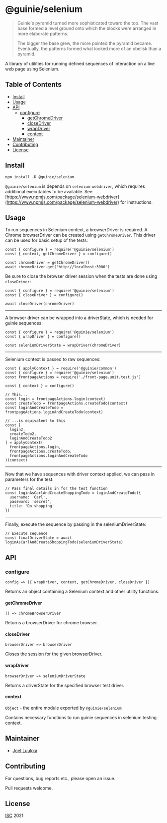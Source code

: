# @guinie/selenium

<blockquote>
  <p>
    Guinie's pyramid turned more sophisticated toward the top. The vast base formed a level ground onto which the blocks were arranged in more elaborate patterns.
  </p>
  <p>
    The bigger the base grew, the more pointed the pyramid became. Eventually, the patterns formed what looked more of an obelisk than a pyramid.
  </p>
</blockquote>

A library of utilities for running defined sequences of interaction on a live web page using Selenium.

## Table of Contents

- [Install](#Install)
- [Usage](#Usage)
- [API](#API)
  - [configure](#configure)
    - [getChromeDriver](#getChromeDriver)
    - [closeDriver](#closeDriver)
    - [wrapDriver](#wrapDriver)
    - [context](#context)
- [Maintainer](#Maintainer)
- [Contributing](#Contributing)
- [License](#License)

## Install

```
npm install -D @guinie/selenium
```

`@guinie/selenium` is depends on `selenium-webdriver`, which requires additional executables to be available. See [https://www.npmjs.com/package/selenium-webdriver](https://www.npmjs.com/package/selenium-webdriver) for instructions.

## Usage

To run sequences in Selenium context, a browserDriver is required. A Chrome browserDriver can be created using `getChromeDriver`. This driver can be used for basic setup of the tests:

```
const { configure } = require('@guinie/selenium')
const { context, getChromeDriver } = configure()

const chromeDriver = getChromeDriver()
await chromeDriver.get('http://localhost:3000')
```

Be sure to close the browser driver session when the tests are done using `closeDriver`:

```
const { configure } = require('@guinie/selenium')
const { closeDriver } = configure()

await closeDriver(chromeDriver)
```

---

A browser driver can be wrapped into a driverState, which is needed for guinie sequences:

```
const { configure } = require('@guinie/selenium')
const { wrapDriver } = configure()

const seleniumDriverState = wrapDriver(chromeDriver)
```

---

Selenium context is passed to raw sequences:

```
const { applyContext } = require('@guinie/common')
const { configure } = require('@guinie/selenium')
const frontpageActions = require('./front-page.unit.test.js')

const { context } = configure()

// This...
const login = frontpageActions.login(context)
const createTodo = frontpageActions.createTodo(context)
const loginAndCreateTodo = frontpageActions.loginAndCreateTodo(context)

// ...is equivalent to this
const [
  login2,
  createTodo2,
  loginAndCreateTodo2
] = applyContext(
  frontpageActions.login,
  frontpageActions.createTodo,
  frontpageActions.loginAndCreateTodo
)(context)
```

---

Now that we have sequences with driver context applied, we can pass in parameters for the test:

```
// Pass final details in for the test function
const loginAsCarlAndCreateShoppingTodo = loginAndCreateTodo({
  username: 'Carl',
  password: 'secret',
  title: 'Do shopping'
})
```

---

Finally, execute the sequence by passing in the seleniumDriverState:

```
// Execute sequence
const finalDriverState = await loginAsCarlAndCreateShoppingTodo(seleniumDriverState)
```

## API

### configure

`config => ({ wrapDriver, context, getChromeDriver, closeDriver })`

Returns an object containing a Selenium context and other utility functions.

#### getChromeDriver

`() => chromeBrowserDriver`

Returns a browserDriver for chrome browser.

#### closeDriver

`browserDriver => browserDriver`

Closes the session for the given browserDriver.

#### wrapDriver

`browserDriver => seleniumDriverState`

Returns a driverState for the specified browser test driver.

#### context

`Object` - the entire module exported by `@guinie/selenium`

Contains necessary functions to run guinie sequences in selenium testing context.

## Maintainer

- [Joel Luukka](https://github.com/jluukka-ge)

## Contributing

For questions, bug reports etc., please open an issue.

Pull requests welcome.

## License

[ISC](LICENSE) 2021
